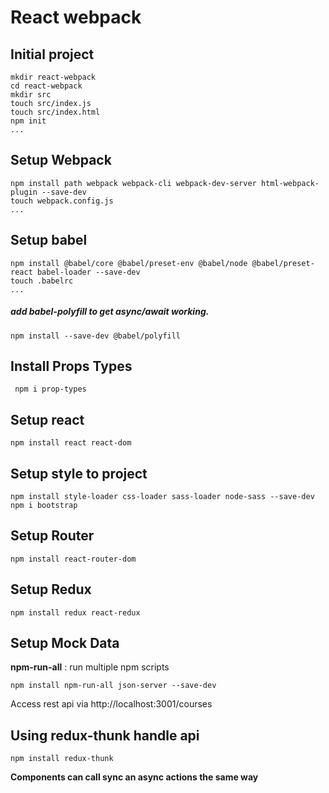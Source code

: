 # React webpack

## Initial project
```
mkdir react-webpack
cd react-webpack
mkdir src
touch src/index.js
touch src/index.html
npm init
...
```
## Setup Webpack
```
npm install path webpack webpack-cli webpack-dev-server html-webpack-plugin --save-dev
touch webpack.config.js
...
```
## Setup babel
```
npm install @babel/core @babel/preset-env @babel/node @babel/preset-react babel-loader --save-dev
touch .babelrc
...

```
##### add babel-polyfill to get async/await working.
```
npm install --save-dev @babel/polyfill

```

## Install Props Types
```
 npm i prop-types
```

## Setup react
```
npm install react react-dom
```

## Setup style to project
```
npm install style-loader css-loader sass-loader node-sass --save-dev
npm i bootstrap
```

## Setup Router
```
npm install react-router-dom
```

## Setup Redux
```
npm install redux react-redux
```

## Setup Mock Data
__npm-run-all__ : run multiple npm scripts
```
npm install npm-run-all json-server --save-dev
```
Access rest api via http://localhost:3001/courses

## Using redux-thunk handle api

```
npm install redux-thunk
```

__Components can call sync an async actions the same way__



